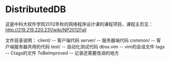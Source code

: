 DistributedDB
====
这是中科大软件学院2012年秋的网络程序设计课的课程项目，课程主页见：http://219.219.220.231/wiki/NP2012Fall

文件目录说明：
client/   -- 客户端代码
server/   -- 服务器端代码
common/   -- 客户端服务器共用的代码
test/     -- 自动化测试代码
dbss.vim  -- vim的会话文件
tags      -- Ctags的文件
ToBeImproved -- 记录还需要改进的地方
